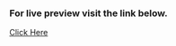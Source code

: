 ### For live preview visit the link below.
[Click Here](https://mrnati.github.io/A-Multiple-Page-Site/)
